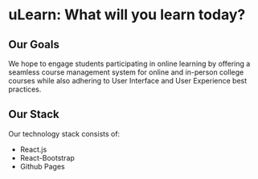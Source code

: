 # uLearn: What will you learn today?

## Our Goals

We hope to engage students participating in online learning by offering a seamless course management system for online and in-person college courses while also adhering to User Interface and User Experience best practices.

## Our Stack

Our technology stack consists of: 
- React.js
- React-Bootstrap
- Github Pages
